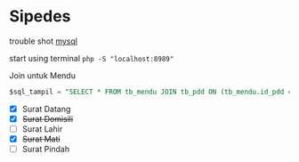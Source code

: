 # Sipedes
trouble shot [mysql](https://nicolasbouliane.com/blog/how-to-fix-the-1046-no-database-selected-error-in-phpmyadmin)

start using terminal
`php -S "localhost:8989"`


Join untuk Mendu
```sql
$sql_tampil = "SELECT * FROM tb_mendu JOIN tb_pdd ON (tb_mendu.id_pdd = tb_pdd.id_pend)";
```

- [x] Surat Datang
- [x] ~~Surat Domisili~~
- [ ] Surat Lahir
- [x] ~~Surat Mati~~
- [ ] Surat Pindah
